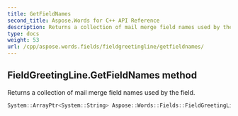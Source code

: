 ```yaml
---
title: GetFieldNames
second_title: Aspose.Words for C++ API Reference
description: Returns a collection of mail merge field names used by the field. 
type: docs
weight: 53
url: /cpp/aspose.words.fields/fieldgreetingline/getfieldnames/
---
```

## FieldGreetingLine.GetFieldNames method


Returns a collection of mail merge field names used by the field.

```cpp
System::ArrayPtr<System::String> Aspose::Words::Fields::FieldGreetingLine::GetFieldNames() override
```

